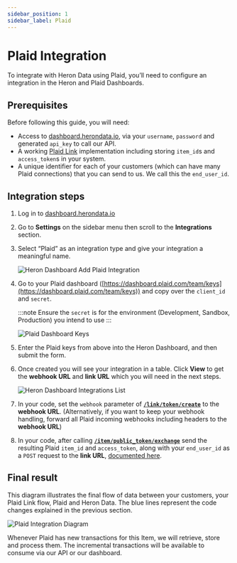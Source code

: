 ```yaml
---
sidebar_position: 1
sidebar_label: Plaid
---
```


# Plaid Integration

To integrate with Heron Data using Plaid, you’ll need to configure an integration in the Heron and Plaid Dashboards.

## Prerequisites

Before following this guide, you will need:

- Access to [dashboard.herondata.io](http://dashboard.herondata.io), via your `username`, `password` and generated `api_key` to call our API.
- A working [Plaid Link](https://plaid.com/docs/link/) implementation including storing `item_id`s and `access_token`s in your system.
- A unique identifier for each of your customers (which can have many Plaid connections) that you can send to us. We call this the `end_user_id`.

## Integration steps

<!-- I would add a video screen capture here - I like following visual instructions with the verbal ones -->

1. Log in to [dashboard.herondata.io](http://dashboard.herondata.io)
2. Go to **Settings** on the sidebar menu then scroll to the **Integrations** section.
3. Select “Plaid” as an integration type and give your integration a meaningful name.

    ![Heron Dashboard Add Plaid Integration](/img/heron_dashboard_add_integration_plaid.png)

4. Go to your Plaid dashboard ([https://dashboard.plaid.com/team/keys](https://dashboard.plaid.com/team/keys)) and copy over the `client_id` and `secret`.

    :::note
    Ensure the `secret` is for the environment (Development, Sandbox, Production) you intend to use
    :::

    ![Plaid Dashboard Keys](/img/plaid_dashboard_keys.png)

5. Enter the Plaid keys from above into the Heron Dashboard, and then submit the form.
6. Once created you will see your integration in a table. Click **View** to get the **webhook URL** and **link URL** which you will need in the next steps.

    ![Heron Dashboard Integrations List](/img/heron_dashboard_integrations_plaid.png)

7. In your code, set the `webhook` parameter of
   **[`/link/token/create`](https://plaid.com/docs/api/tokens/#linktokencreate)**
   to the **webhook URL**. (Alternatively, if you want to keep your webhook
   handling, forward all Plaid incoming webhooks including headers to the
   **webhook URL**)
8. In your code, after calling
   **[`/item/public_token/exchange`](https://plaid.com/docs/api/tokens/#itempublic_tokenexchange)**
   send the resulting Plaid `item_id` and `access_token`, along with your
   `end_user_id` as a `POST` request to the **link URL**, [documented
   here](https://docs.herondata.io/api#tag/Integrations/paths/~1api~1integrations~1{heron_id}~1links/post).

## Final result

This diagram illustrates the final flow of data between your customers, your
Plaid Link flow, Plaid and Heron Data. The blue lines represent the code
changes explained in the previous section.

![Plaid Integration Diagram](/img/plaid_integration_diagram.png)

Whenever Plaid has new transactions for this Item, we will retrieve, store and
process them. The incremental transactions will be available to consume via our
API or our dashboard.
